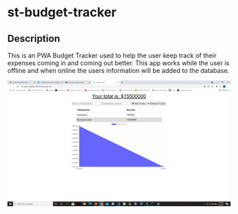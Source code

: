 # st-budget-tracker

## Description

This is an PWA Budget Tracker used to help the user keep track of their expenses coming in and coming out better. This app works while the user is offline and when online the users information will be added to the database.



![screenshot](./public/images/Screenshot.png)